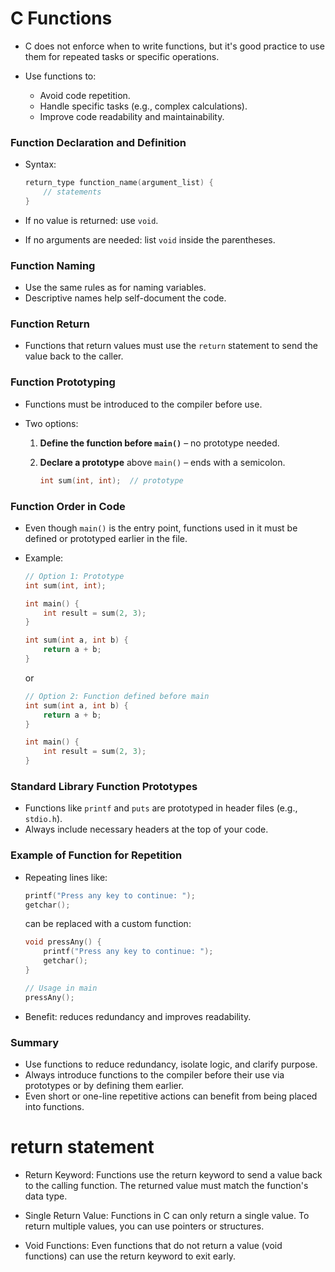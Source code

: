 # C Functions

* C does not enforce when to write functions, but it's good practice to use them for repeated tasks or specific operations.
* Use functions to:

  * Avoid code repetition.
  * Handle specific tasks (e.g., complex calculations).
  * Improve code readability and maintainability.

### Function Declaration and Definition

* Syntax:

  ```c
  return_type function_name(argument_list) {
      // statements
  }
  ```
* If no value is returned: use `void`.
* If no arguments are needed: list `void` inside the parentheses.

### Function Naming

* Use the same rules as for naming variables.
* Descriptive names help self-document the code.

### Function Return

* Functions that return values must use the `return` statement to send the value back to the caller.

### Function Prototyping

* Functions must be introduced to the compiler before use.
* Two options:

  1. **Define the function before `main()`** – no prototype needed.
  2. **Declare a prototype** above `main()` – ends with a semicolon.

     ```c
     int sum(int, int);  // prototype
     ```

### Function Order in Code

* Even though `main()` is the entry point, functions used in it must be defined or prototyped earlier in the file.
* Example:

  ```c
  // Option 1: Prototype
  int sum(int, int);

  int main() {
      int result = sum(2, 3);
  }

  int sum(int a, int b) {
      return a + b;
  }
  ```

  or

  ```c
  // Option 2: Function defined before main
  int sum(int a, int b) {
      return a + b;
  }

  int main() {
      int result = sum(2, 3);
  }
  ```

### Standard Library Function Prototypes

* Functions like `printf` and `puts` are prototyped in header files (e.g., `stdio.h`).
* Always include necessary headers at the top of your code.

### Example of Function for Repetition

* Repeating lines like:

  ```c
  printf("Press any key to continue: ");
  getchar();
  ```

  can be replaced with a custom function:

  ```c
  void pressAny() {
      printf("Press any key to continue: ");
      getchar();
  }

  // Usage in main
  pressAny();
  ```

* Benefit: reduces redundancy and improves readability.

### Summary

* Use functions to reduce redundancy, isolate logic, and clarify purpose.
* Always introduce functions to the compiler before their use via prototypes or by defining them earlier.
* Even short or one-line repetitive actions can benefit from being placed into functions.

# return statement

* Return Keyword: Functions use the return keyword to send a value back to the calling function. The returned value must match the function's data type.
    
* Single Return Value: Functions in C can only return a single value. To return multiple values, you can use pointers or structures.
    
* Void Functions: Even functions that do not return a value (void functions) can use the return keyword to exit early.
